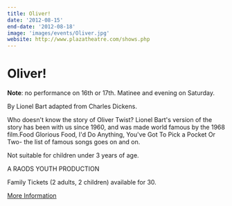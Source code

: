 ```yaml
---
title: Oliver!
date: '2012-08-15'
end-date: '2012-08-18'
image: 'images/events/Oliver.jpg'
website: http://www.plazatheatre.com/shows.php
---
```

# Oliver!

**Note**: no performance on 16th or 17th. Matinee and evening on Saturday.

By Lionel Bart adapted from Charles Dickens.

Who doesn't know the story of Oliver Twist? Lionel Bart's version of the story has been with us since 1960, and was made world famous by the 1968 film.Food Glorious Food, I'd Do Anything, You've Got To Pick a Pocket Or Two- the list of famous songs goes on and on.

Not suitable for children under 3 years of age.

A RAODS YOUTH PRODUCTION

Family Tickets (2 adults, 2 children) available for 30.

[More Information](http://www.plazatheatre.com/shows.php)

